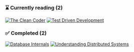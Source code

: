 <!--start:bookshelf-action-->
### ⌛ Currently reading (2)

[![The Clean Coder](https://images.weserv.nl/?url=http%3A%2F%2Fbooks.google.com%2Fbooks%2Fcontent%3Fid%3Dik0qCTVzl44C%26printsec%3Dfrontcover%26img%3D1%26zoom%3D1%26edge%3Dcurl%26source%3Dgbs_api&w=128&h=196&fit=contain)](https://github.com/alexdeathway/books/issues/5 "The Clean Coder by Robert C. Martin")
[![Test Driven Development](https://images.weserv.nl/?url=http%3A%2F%2Fbooks.google.com%2Fbooks%2Fcontent%3Fid%3DzNnPEAAAQBAJ%26printsec%3Dfrontcover%26img%3D1%26zoom%3D1%26edge%3Dcurl%26source%3Dgbs_api&w=128&h=196&fit=contain)](https://github.com/alexdeathway/books/issues/4 "Test Driven Development by Kent Beck")

### ✅ Completed (2)

[![Database Internals](https://images.weserv.nl/?url=http%3A%2F%2Fbooks.google.com%2Fbooks%2Fcontent%3Fid%3D-F2vDwAAQBAJ%26printsec%3Dfrontcover%26img%3D1%26zoom%3D1%26edge%3Dcurl%26source%3Dgbs_api&w=128&h=196&fit=contain)](https://github.com/alexdeathway/books/issues/2 "Database Internals by Alex Petrov completed in 1 hour on February 2025")
[![Understanding Distributed Systems](https://images.weserv.nl/?url=http%3A%2F%2Fbooks.google.com%2Fbooks%2Fcontent%3Fid%3DmthMEAAAQBAJ%26printsec%3Dfrontcover%26img%3D1%26zoom%3D1%26edge%3Dcurl%26source%3Dgbs_api&w=128&h=196&fit=contain)](https://github.com/alexdeathway/books/issues/1 "Understanding Distributed Systems by Roberto Vitillo completed in 8 minutes on February 2025")

<!--end:bookshelf-action-->
